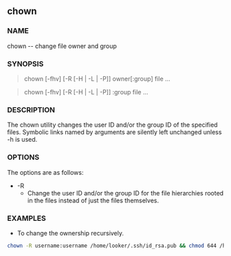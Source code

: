 ## chown


### NAME
chown -- change file owner and group

### SYNOPSIS

> chown [-fhv] [-R [-H | -L | -P]] owner[:group] file …

> chown [-fhv] [-R [-H | -L | -P]] :group file …

### DESCRIPTION

The chown utility changes the user ID and/or the group ID of the specified files.  Symbolic links named by arguments are silently left unchanged unless -h is used.

### OPTIONS

The options are as follows:
* -R      
  * Change the user ID and/or the group ID for the file hierarchies rooted in the files instead of just the files themselves.
  
### EXAMPLES

- To change the ownership recursively.

```bash
chown -R username:username /home/looker/.ssh/id_rsa.pub && chmod 644 /home/looker/.ssh/id_rsa.pub
```  

